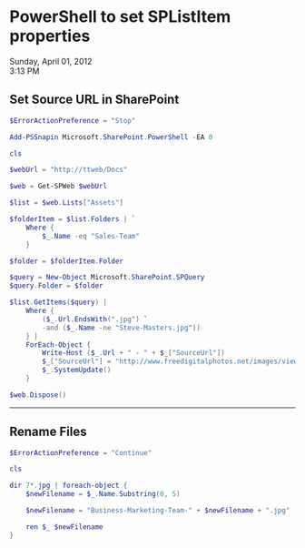 # PowerShell to set SPListItem properties

Sunday, April 01, 2012\
3:13 PM

## Set Source URL in SharePoint

```PowerShell
$ErrorActionPreference = "Stop"

Add-PSSnapin Microsoft.SharePoint.PowerShell -EA 0
```

```PowerShell
cls

$webUrl = "http://ttweb/Docs"

$web = Get-SPWeb $webUrl

$list = $web.Lists["Assets"]

$folderItem = $list.Folders | `
    Where {
        $_.Name -eq "Sales-Team"
    }

$folder = $folderItem.Folder

$query = New-Object Microsoft.SharePoint.SPQuery
$query.Folder = $folder

$list.GetItems($query) |
    Where {
        ($_.Url.EndsWith(".jpg") `
        -and ($_.Name -ne "Steve-Masters.jpg"))
    } |
    ForEach-Object {
        Write-Host ($_.Url + " - " + $_["SourceUrl"])
        $_["SourceUrl"] = "http://www.freedigitalphotos.net/images/view_photog.php?photogid=1499, Image: Ambro / FreeDigitalPhotos.net"
        $_.SystemUpdate()
    }

$web.Dispose()
```

---

## Rename Files

```PowerShell
$ErrorActionPreference = "Continue"
```

```PowerShell
cls

dir 7*.jpg | foreach-object {
    $newFilename = $_.Name.Substring(0, 5)

    $newFilename = "Business-Marketing-Team-" + $newFilename + ".jpg"

    ren $_ $newFilename
}
```
